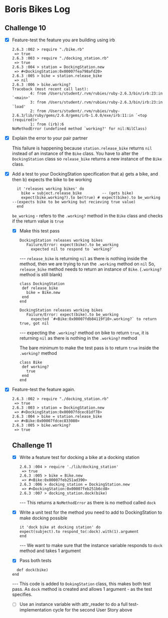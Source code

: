 # Boris Bikes Log

## Challenge 10

* [X] Feature-test the feature you are building using irb

    ```
    2.6.3 :002 > require "./bike.rb"
     => true 
    2.6.3 :003 > require "./docking_station.rb"
     => true 
    2.6.3 :004 > station = DockingStation.new
     => #<DockingStation:0x00007fea798afd20> 
    2.6.3 :005 > bike = station.release_bike
     => nil 
    2.6.3 :006 > bike.working?
    Traceback (most recent call last):
            4: from /Users/student/.rvm/rubies/ruby-2.6.3/bin/irb:23:in `<main>'
            3: from /Users/student/.rvm/rubies/ruby-2.6.3/bin/irb:23:in `load'
            2: from /Users/student/.rvm/rubies/ruby-2.6.3/lib/ruby/gems/2.6.0/gems/irb-1.0.0/exe/irb:11:in `<top (required)>'
            1: from (irb):6
    NoMethodError (undefined method `working?' for nil:NilClass)
    ```
* [X] Explain the error to your pair partner

    This failure is happening because `station.release_bike` returns `nil` instead of an instance of the `Bike` class. You have to   alter the `DockingStation` class so `release_bike` returns a new instance of the `Bike` class.



* [X] Add a test to your DockingStation specification that a) gets a bike, and then b) expects the bike to be working

   ```
     it 'releases working bikes' do
       bike = subject.release_bike         -- (gets bike)
       expect(bike.working?).to be(true) # expect(bike).to be_working     --(expects bike to be working but recieving true value)
     end
     ```
  
     `be_working` - refers to the `.working?` method in the `Bike` class and checks if the return value is `true`
  
  * [X] Make this test pass
  
     ```
     DockingStation releases working bikes
        Failure/Error: expect(bike).to be_working
          expected nil to respond to `working?`
     ```
     --- `release_bike` is returning `nil` as there is nothing inside the method, then we are trying to run the `.working` method on `nil`
     So, `release_bike` method needs to return an instance of `Bike`. (`.working?` method is still blank)

     ```
     class DockingStation
      def release_bike
        bike = Bike.new
      end
     end
    ```
  
  
  
  
     ```
     DockingStation releases working bikes
        Failure/Error: expect(bike).to be_working
          expected `#<Bike:0x00007fdb84119f10>.working?` to return true, got nil
     ```
     --- expecting the `.working?` method on bike to return `true`, it is returning `nil` as there is nothing in the `.working?` method

     The bare minimum to make the test pass is to return `true` inside the `.working?` method

     ```
     class Bike
      def working?
        true
      end
    end
    ```
  
* [X] Feature-test the feature again.

   ```
   2.6.3 :002 > require "./docking_station.rb"
    => true 
   2.6.3 :003 > station = DockingStation.new
    => #<DockingStation:0x00007fdcec81df78> 
   2.6.3 :004 > bike = station.release_bike
    => #<Bike:0x00007fdcec833080> 
   2.6.3 :005 > bike.working?
    => true 
    ```
    
    ## Challenge 11
    
    * [X] Write a feature test for docking a bike at a docking station
    
        ```
        2.6.3 :004 > require './lib/docking_station'
         => true 
        2.6.3 :005 > bike = Bike.new
         => #<Bike:0x00007feb251ad390> 
        2.6.3 :006 > docking_station = DockingStation.new
         => #<DockingStation:0x00007feb251b6cd8> 
        2.6.3 :007 > docking_station.dock(bike)
        ```
        --- This returns a `NoMethodError` as there is no method called `dock`
    
    
    * [X] Write a unit test for the method you need to add to DockingStation to make docking possible
    
        ```
        it 'dock bike at docking station' do
        expect(subject).to respond_to(:dock).with(1).argument
      end
        ```
        ---  We want to make sure that the instance variable responds to `dock` method and takes 1 argument
 
    
    * [X] Pass both tests
    
    ```
      def dock(bike)
  end
  ```
  
  --- This code is added to `DokingStation` class, this makes both test pass. As `dock` method is created and allows 1 argument - as the test specifies.
    
    
    * [ ] Use an instance variable with attr_reader to do a full test-implementation cycle for the second User Story above

